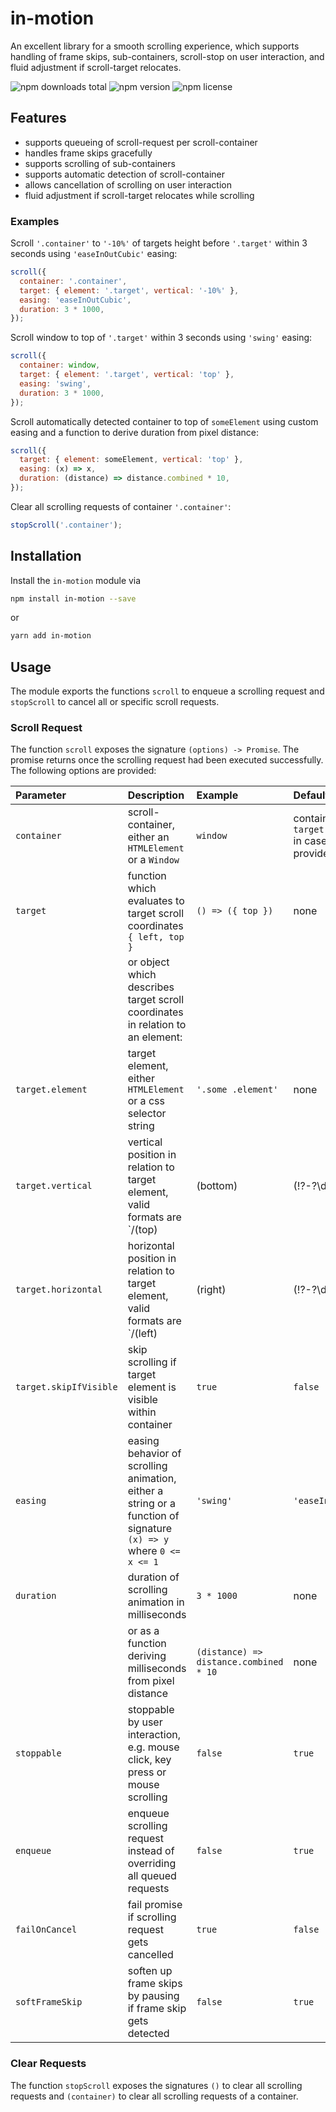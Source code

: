 # in-motion

An excellent library for a smooth scrolling experience, which supports handling of frame skips, sub-containers, scroll-stop on user interaction, and fluid adjustment if scroll-target relocates.

![npm downloads total](https://img.shields.io/npm/dt/in-motion.svg) ![npm version](https://img.shields.io/npm/v/in-motion.svg) ![npm license](https://img.shields.io/npm/l/in-motion.svg)

## Features

* supports queueing of scroll-request per scroll-container
* handles frame skips gracefully
* supports scrolling of sub-containers
* supports automatic detection of scroll-container
* allows cancellation of scrolling on user interaction
* fluid adjustment if scroll-target relocates while scrolling

### Examples

Scroll `'.container'` to `'-10%'` of targets height before `'.target'` within 3 seconds using `'easeInOutCubic'` easing:

```js
scroll({
  container: '.container',
  target: { element: '.target', vertical: '-10%' },
  easing: 'easeInOutCubic',
  duration: 3 * 1000,
});
```

Scroll window to top of `'.target'` within 3 seconds using `'swing'` easing:

```js
scroll({
  container: window,
  target: { element: '.target', vertical: 'top' },
  easing: 'swing',
  duration: 3 * 1000,
});
```

Scroll automatically detected container to top of `someElement` using custom easing and a function to derive duration from pixel distance:

```js
scroll({
  target: { element: someElement, vertical: 'top' },
  easing: (x) => x,
  duration: (distance) => distance.combined * 10,
});
```

Clear all scrolling requests of container `'.container'`:

```js
stopScroll('.container');
```

## Installation

Install the `in-motion` module via

```sh
npm install in-motion --save
```

or

```sh
yarn add in-motion
```

## Usage

The module exports the functions ``scroll`` to enqueue a scrolling request and ``stopScroll`` to cancel all or specific scroll requests.

### Scroll Request

The function ``scroll`` exposes the signature ``(options) -> Promise``. The promise returns once the scrolling request had been executed successfully. The following options are provided:

| Parameter | Description | Example | Default Value |
| :--- | :--- | :--- | :--- |
| `container` | scroll-container, either an `HTMLElement` or a `Window` | `window` | container of `target.element` in case it is provided |
| `target` | function which evaluates to target scroll coordinates `{ left, top }` | `() => ({ top })` | none |
|          | or object which describes target scroll coordinates in relation to an element: | | |
| `target.element` | target element, either `HTMLElement` or a css selector string | `'.some .element'` | none |
| `target.vertical` | vertical position in relation to target element, valid formats are `/(top)|(bottom)|(!?-?\d+px)|(!?-?\d+%)/` (enables vertical scrolling) | `'-20px'` | none |
| `target.horizontal` | horizontal position in relation to target element, valid formats are `/(left)|(right)|(!?-?\d+px)|(!?-?\d+%)/` (enables horizontal scrolling) | `'-20px'` | none |
| `target.skipIfVisible` | skip scrolling if target element is visible within container  | `true` | `false` |
| `easing` | easing behavior of scrolling animation, either a string or a function of signature `(x) => y` where `0 <= x <= 1` | `'swing'` | `'easeInOutCubic'` |
| `duration` | duration of scrolling animation in milliseconds | `3 * 1000` | none |
|            | or as a function deriving milliseconds from pixel distance | `(distance) => distance.combined * 10` | none |
| `stoppable` | stoppable by user interaction, e.g. mouse click, key press or mouse scrolling | `false` | `true` |
| `enqueue` | enqueue scrolling request instead of overriding all queued requests  | `false` | `true` |
| `failOnCancel` | fail promise if scrolling request gets cancelled | `true` | `false` |
| `softFrameSkip` | soften up frame skips by pausing if frame skip gets detected  | `false` | `true` |

### Clear Requests

The function ``stopScroll`` exposes the signatures ``()`` to clear all scrolling requests and ``(container)`` to clear all scrolling requests of a container.

